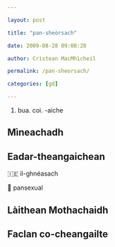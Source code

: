 ```yaml
---

layout: post

title: "pan-sheòrsach"

date: 2009-08-28 09:08:28

author: Crìstean MacMhìcheil

permalink: /pan-sheorsach/

categories: [gd]

---
```


1. bua. coi. -aiche

## Mìneachadh

## Eadar-theangaichean

&#x1f1ee;&#x1f1ea; il-ghnéasach

&#x1f3f4;&#xe0067;&#xe0062;&#xe0065;&#xe006e;&#xe0067;&#xe007f; pansexual

## Làithean Mothachaidh

## Faclan co-cheangailte

